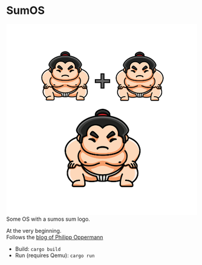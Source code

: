 # SumOS

![SumOS logo](./logo.png)
Some OS with a sumos sum logo.

At the very beginning.  
Follows the [blog of Philipp Oppermann](https://os.phil-opp.com/)

* Build: `cargo build`
* Run (requires Qemu): `cargo run`